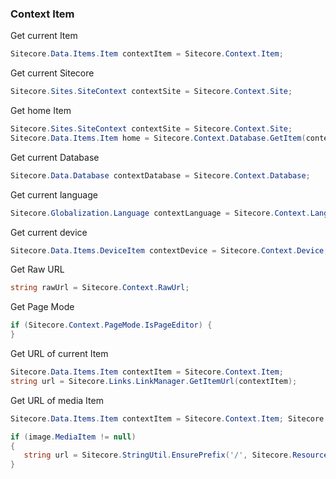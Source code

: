 ### Context Item

Get current Item

```cs
Sitecore.Data.Items.Item contextItem = Sitecore.Context.Item;
```

Get current Sitecore

```cs
Sitecore.Sites.SiteContext contextSite = Sitecore.Context.Site;
```

Get home Item

```cs
Sitecore.Sites.SiteContext contextSite = Sitecore.Context.Site;
Sitecore.Data.Items.Item home = Sitecore.Context.Database.GetItem(contextSite.StartPath);
```

Get current Database

```cs
Sitecore.Data.Database contextDatabase = Sitecore.Context.Database;
```

Get current language

```cs
Sitecore.Globalization.Language contextLanguage = Sitecore.Context.Language;
```

Get current device

```cs
Sitecore.Data.Items.DeviceItem contextDevice = Sitecore.Context.Device;
```

Get Raw URL

```cs
string rawUrl = Sitecore.Context.RawUrl;
```

Get Page Mode

```cs
if (Sitecore.Context.PageMode.IsPageEditor) {
}
```

Get URL of current Item

```cs
Sitecore.Data.Items.Item contextItem = Sitecore.Context.Item; 
string url = Sitecore.Links.LinkManager.GetItemUrl(contextItem);
 ```

 Get URL of media Item

 ```cs
Sitecore.Data.Items.Item contextItem = Sitecore.Context.Item; Sitecore.Data.Fields.ImageField image = contextItem.Fields["imagefield"];

if (image.MediaItem != null)
{
    string url = Sitecore.StringUtil.EnsurePrefix('/', Sitecore.Resources.Media.MediaManager.GetMediaUrl(image.MediaItem));
}
```